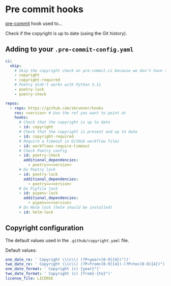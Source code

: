 # Pre commit hooks

[pre-commit](https://pre-commit.com/) hook used to...

Check if the copyright is up to date (using the Git history).

## Adding to your `.pre-commit-config.yaml`

```yaml
ci:
  skip:
    # Skip the copyright check on pre-commit.ci because we don't have the Git history
    - copyright
    - copyright-required
    # Poetry didn't works with Python 3.11
    - poetry-lock
    - poetry-check

repos:
  - repo: https://github.com/sbrunner/hooks
    rev: <version> # Use the ref you want to point at
    hooks:
      # Check that the copyright is up to date
      - id: copyright
      # Check that the copyright is present and up to date
      - id: copyright-required
      # Require a timeout in GitHub workflow files
      - id: workflows-require-timeout
      # Check Poetry config
      - id: poetry-check
        additional_dependencies:
          - poetry==<version>
      # Do Poetry lock
      - id: poetry-lock
        additional_dependencies:
          - poetry==<version>
      # Do Pipfile lock
      - id: pipenv-lock
        additional_dependencies:
          - pipenv==<version>
      # Do Helm lock (helm should be installed)
      - id: helm-lock
```

## Copyright configuration

The default values used in the `.github/copyright.yaml` file.

Default values:

```yaml
one_date_re: ' Copyright \\(c\\) (?P<year>[0-9]{4})"))'
two_date_re: ' Copyright \\(c\\) (?P<from>[0-9]{4})-(?P<to>[0-9]{4})")'
one_date_format: ' Copyright (c) {year}")'
two_date_format: ' Copyright (c) {from}-{to}")'
license_file: LICENSE
```
